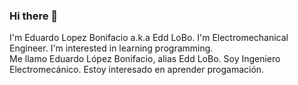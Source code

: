 ### Hi there 👋
I'm Eduardo Lopez Bonifacio a.k.a Edd LoBo.
I'm Electromechanical Engineer.
I'm interested in learning programming.
<br>
Me llamo Eduardo López Bonifacio, alias Edd LoBo. Soy Ingeniero Electromecánico. Estoy interesado en aprender progamación.

<!--
**eddlopezb/eddlopezb** is a ✨ _special_ ✨ repository because its `README.md` (this file) appears on your GitHub profile.

Here are some ideas to get you started:

- 🔭 I’m currently working on ...
- 🌱 I’m currently learning ...
- 👯 I’m looking to collaborate on ...
- 🤔 I’m looking for help with ...
- 💬 Ask me about ...
- 📫 How to reach me: ...
- 😄 Pronouns: ...
- ⚡ Fun fact: ...
-->
